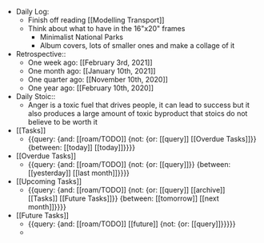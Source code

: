 - Daily Log:
    - Finish off reading [[Modelling Transport]]
    - Think about what to have in the 16"x20" frames
        - Minimalist National Parks
        - Album covers, lots of smaller ones and make a collage of it
- Retrospective::
    - One week ago: [[February 3rd, 2021]]
    - One month ago: [[January 10th, 2021]]
    - One quarter ago: [[November 10th, 2020]]
    - One year ago: [[February 10th, 2020]]
- Daily Stoic::
    - Anger is a toxic fuel that drives people, it can lead to success but it also produces a large amount of toxic byproduct that stoics do not believe to be worth it
- [[Tasks]]
    - {{query: {and: [[roam/TODO]] {not: {or: [[query]] [[Overdue Tasks]]}} {between: [[today]] [[today]]}}}}
- [[Overdue Tasks]]
    - {{query: {and: [[roam/TODO]] {not: {or: [[query]]}} {between: [[yesterday]] [[last month]]}}}}
- [[Upcoming Tasks]]
    - {{query: {and: [[roam/TODO]] {not: {or: [[query]] [[archive]] [[Tasks]] [[Future Tasks]]}} {between: [[tomorrow]] [[next month]]}}}}
- [[Future Tasks]]
    - {{query: {and: [[roam/TODO]] [[future]] {not: {or: [[query]]}}}}}
    - 
